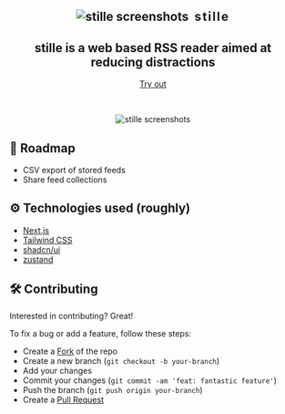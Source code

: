 <h2 align="center" style="display: flex; align-items: center; justify-content: center; gap: 0.5em;">
  <img src="https://stille.app/logo.png" alt="stille screenshots" />
  <span style="letter-spacing: 0.1em;">
    stille
  </span>
</h2>

<h2 align="center">stille is a web based RSS reader aimed at reducing distractions</h2>
<p align="center">
  <a href="https://stille.app">
    Try out
  </a>
</p>
<br />

<p align="center">
  <img src="https://stille.app/banner.png" alt="stille screenshots" />
</p>

## :rocket: Roadmap

- CSV export of stored feeds
- Share feed collections

## :gear: Technologies used (roughly)

- [Next.js](https://nextjs.org/)
- [Tailwind CSS](https://tailwindcss.com/)
- [shadcn/ui](https://ui.shadcn.com/)
- [zustand](https://zustand-demo.pmnd.rs/)

## :hammer_and_wrench: Contributing

Interested in contributing? Great!

To fix a bug or add a feature, follow these steps:

- Create a [Fork](https://docs.github.com/en/get-started/quickstart/contributing-to-projects#forking-a-repository) of the repo
- Create a new branch (`git checkout -b your-branch`)
- Add your changes
- Commit your changes (`git commit -am 'feat: fantastic feature'`)
- Push the branch (`git push origin your-branch`)
- Create a [Pull Request](https://docs.github.com/en/get-started/quickstart/contributing-to-projects#forking-a-repository)
